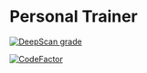 # Personal Trainer

[![DeepScan grade](https://deepscan.io/api/teams/3937/projects/12868/branches/205639/badge/grade.svg)](https://deepscan.io/dashboard#view=project&tid=3937&pid=12868&bid=205639)

[![CodeFactor](https://www.codefactor.io/repository/github/cfcortesmx/personal-trainer/badge?s=f918d3cfc2d6f1f58fd8f86646290499a2060405)](https://www.codefactor.io/repository/github/cfcortesmx/personal-trainer)